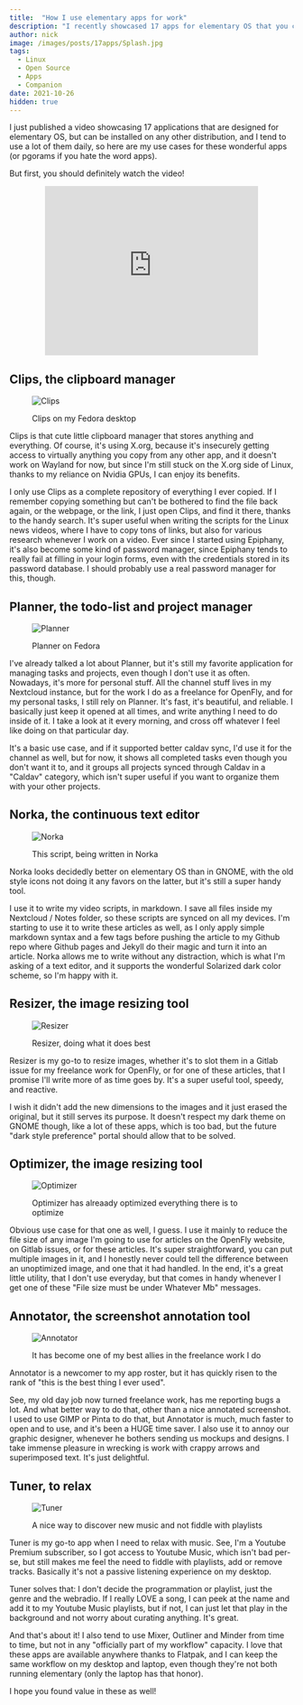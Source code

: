 ```yaml
---
title:  "How I use elementary apps for work"
description: "I recently showcased 17 apps for elementary OS that you can install on other distros. Here is how I use some of the for my daily work."
author: nick
image: /images/posts/17apps/Splash.jpg
tags:
  - Linux
  - Open Source
  - Apps
  - Companion
date: 2021-10-26
hidden: true
---
```


I just published a video showcasing 17 applications that are designed for elementary OS, but can be installed on any other distribution, and I tend to use a lot of them daily, so here are my use cases for these wonderful apps (or pgorams if you hate the word apps).

But first, you should definitely watch the video!

<p align="center"><iframe style="width:75%;height:300px;" src="https://www.youtube.com/embed/pyg615mdZeQ" frameborder="0" allow="accelerometer; autoplay; encrypted-media; gyroscope; picture-in-picture" allowfullscreen></iframe></p>


## Clips, the clipboard manager


<figure class="half" markdown="1">

![Clips](/images/posts/17apps/clips.png)


<figcaption>Clips on my Fedora desktop</figcaption>
</figure>


Clips is that cute little clipboard manager that stores anything and everything. Of course, it's using  X.org, because it's insecurely getting access to virtually anything you copy from any other app, and it doesn't work on Wayland for now, but since I'm still stuck on the X.org side of Linux, thanks to my reliance on Nvidia GPUs, I can enjoy its benefits.

I only use Clips as a complete repository of everything I ever copied. If I remember copying something but can't be bothered to find the file back again, or the webpage, or the link, I just open Clips, and find it there, thanks to the handy search. It's super useful when writing the scripts for the Linux news videos, where I have to copy tons of links, but also for various research whenever I work on a video. Ever since I started using Epiphany, it's also become some kind of password manager, since Epiphany tends to really fail at filling in your login forms, even with the credentials stored in its password database. I should probably use a real password manager for this, though.



## Planner, the todo-list and project manager


<figure class="half" markdown="1">

![Planner](/images/posts/17apps/planner.png)


<figcaption>Planner on Fedora</figcaption>
</figure>

I've already talked a lot about Planner, but it's still my favorite application for managing tasks and projects, even though I don't use it as often. Nowadays, it's more for personal stuff. All the channel stuff lives in my Nextcloud instance, but for the work I do as a freelance for OpenFly, and for my personal tasks, I still rely on Planner. It's fast, it's beautiful, and reliable. I basically just keep it opened at all times, and write anything I need to do inside of it. I take a look at it every morning, and cross off whatever I feel like doing on that particular day.

It's a basic use case, and if it supported better caldav sync, I'd use it for the channel as well, but for now, it shows all completed tasks even though you don't want it to, and it groups all projects synced through Caldav in a "Caldav" category, which isn't super useful if you want to organize them with your other projects.


## Norka, the continuous text editor


<figure class="half" markdown="1">

![Norka](/images/posts/17apps/norka.png)


<figcaption>This script, being written in Norka</figcaption>
</figure>

Norka looks decidedly better on elementary OS than in GNOME, with the old style icons not doing it any favors on the latter, but it's still a super handy tool.

I use it to write my video scripts, in markdown. I save all files inside my Nextcloud / Notes folder, so these scripts are synced on all my devices. I'm starting to use it to write these articles as well, as I only apply simple markdown syntax and a few tags before pushing the article to my Github repo where Github pages and Jekyll do their magic and turn it into an article. Norka allows me to write without any distraction, which is what I'm asking of a text editor, and it supports the wonderful Solarized dark color scheme, so I'm happy with it.

## Resizer, the image resizing tool


<figure class="half" markdown="1">

![Resizer](/images/posts/17apps/resizer.png)


<figcaption>Resizer, doing what it does best</figcaption>
</figure>

Resizer is my go-to to resize images, whether it's to slot them in a Gitlab issue for my freelance work for OpenFly, or for one of these articles, that I promise I'll write more of as time goes by. It's a super useful tool, speedy, and reactive.

I wish it didn't add the new dimensions to the images and it just erased the original, but it still serves its purpose. It doesn't respect my dark theme on GNOME though, like a lot of these apps, which is too bad, but the future "dark style preference" portal should allow that to be solved.


## Optimizer, the image resizing tool


<figure class="half" markdown="1">

![Optimizer](/images/posts/17apps/optimizer.png)


<figcaption>Optimizer has alreaady optimized everything there is to optimize</figcaption>
</figure>


Obvious use case for that one as well, I guess. I use it mainly to reduce the file size of any image I'm going to use for articles on the OpenFly website, on Gitlab issues, or for these articles. It's super straightforward, you can put multiple images in it, and I honestly never could tell the difference between an unoptimized image, and one that it had handled. In the end, it's a great little utility, that I don't use everyday, but that comes in handy whenever I get one of these "File size must be under Whatever Mb" messages.

## Annotator, the screenshot annotation tool


<figure class="half" markdown="1">

![Annotator](/images/posts/17apps/annotator.png)


<figcaption>It has become one of my best allies in the freelance work I do</figcaption>
</figure>

Annotator is a newcomer to my app roster, but it has quickly risen to the rank of "this is the best thing I ever used".

See, my old day job now turned freelance work, has me reporting bugs a lot. And what better way to do that, other than a nice annotated screenshot. I used to use GIMP or Pinta to do that, but Annotator is much, much faster to open and to use, and it's been a HUGE time saver. I also use it to annoy our graphic designer, whenever he bothers sending us mockups and designs. I take immense pleasure in wrecking is work with crappy arrows and superimposed text. It's just delightful.

## Tuner, to relax


<figure class="half" markdown="1">

![Tuner](/images/posts/17apps/tuner.png)


<figcaption>A nice way to discover new music and not fiddle with playlists</figcaption>
</figure>

Tuner is my go-to app when I need to relax with music. See, I'm a Youtube Premium subscriber, so I got access to Youtube Music, which isn't bad per-se, but still makes me feel the need to fiddle with playlists, add or remove tracks. Basically it's not a passive listening experience on my desktop.

Tuner solves that: I don't decide the programmation or playlist, just the genre and the webradio. If I really LOVE a song, I can peek at the name and add it to my Youtube Music playlists, but if not, I can just let that play in the background and not worry about curating anything. It's great.

</hr>

And that's about it! I also tend to use Mixer, Outliner and Minder from time to time, but not in any "officially part of my workflow" capacity. I love that these apps are available anywhere thanks to Flatpak, and I can keep the same workflow on my desktop and laptop, even though they're not both running elementary (only the laptop has that honor). 

I hope you found value in these as well!


